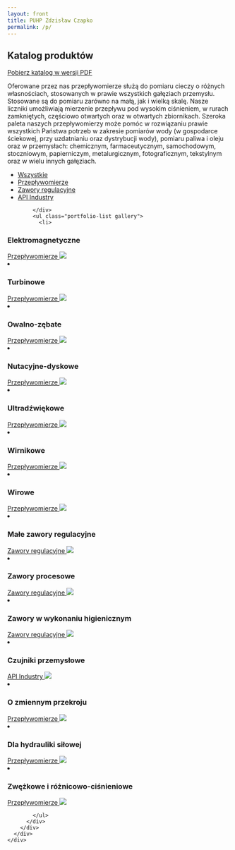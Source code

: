 ```yaml
---
layout: front
title: PUHP Zdzisław Czapko
permalink: /p/
---
```


<div id="content">
      <div class="wrapper-with-color-background full-width-background">
        <div class="content-area">
          <div class="contentheadline-wrapper">
            <div class="contentheadline">
              <h2 id="page-headline">Katalog produktów</h2>
            </div>
            <span class="contentheadline">
              <a href="/assets/documents/katalog-produktow.pdf">Pobierz katalog w wersji PDF</a>
            </span>
            <div class="portfolio-text-over">
              <p>Oferowane przez nas przepływomierze służą do pomiaru cieczy o różnych własnościach, stosowanych w prawie wszystkich gałęziach przemysłu. Stosowane są do pomiaru zarówno na małą, jak i wielką skalę. Nasze liczniki umożliwiają mierzenie przepływu pod wysokim ciśnieniem, w rurach zamkniętych, częściowo otwartych oraz w otwartych zbiornikach. Szeroka paleta naszych przepływomierzy może pomóc w rozwiązaniu prawie wszystkich Państwa potrzeb w zakresie pomiarów wody (w gospodarce ściekowej, przy uzdatnianiu oraz dystrybucji wody), pomiaru paliwa i oleju oraz w przemysłach: chemicznym, farmaceutycznym, samochodowym, stoczniowym, papierniczym, metalurgicznym, fotograficznym, tekstylnym oraz w wielu innych gałęziach.</p>
            </div>
            <div class="portfolio-container">
              <ul class="portfolio-menu">
<li class="active"><a href="/p">Wszystkie</a></li>
<li class="active"><a href="/p?tylko=przepływomierze">Przepływomierze</a></li>
<li class="active"><a href="/p?tylko=zawory-regulacyjne">Zawory regulacyjne</a></li>
<li class="active"><a href="/p?tylko=api-industry">API Industry</a></li>
</ul>

            </div>
            <ul class="portfolio-list gallery">
              <li>
<h3>Elektromagnetyczne</h3>
<div class="img-wrapper">
<a href="/p/przeplywomierze/elektromagnetyczne">
Przepływomierze
<img src="/assets/images/katalog_produktow/przeplywomierze_elektromagnetyczne.jpg">
</a>
</div>
</li>
<li>
<h3>Turbinowe</h3>
<div class="img-wrapper">
<a href="/p/przeplywomierze/turbinowe">
Przepływomierze
<img src="/assets/images/katalog_produktow/przeplywomierze_turbinowe.jpg">
</a>
</div>
</li>
<li>
<h3>Owalno-zębate</h3>
<div class="img-wrapper">
<a href="/p/przeplywomierze/owalno-zebate">
Przepływomierze
<img src="/assets/images/katalog_produktow/przeplywomierze_owalno-zebate.jpg">
</a>
</div>
</li>
<li>
<h3>Nutacyjne-dyskowe</h3>
<div class="img-wrapper">
<a href="/p/przeplywomierze/nutacyjne-dyskowe">
Przepływomierze
<img src="/assets/images/katalog_produktow/przeplywomierze_recordall.jpg">
</a>
</div>
</li>
<li>
<h3>Ultradźwiękowe</h3>
<div class="img-wrapper">
<a href="/p/przeplywomierze/ultradzwiekowe">
Przepływomierze
<img src="/assets/images/katalog_produktow/przeplywomierze_ultradzwiekowe.jpg">
</a>
</div>
</li>
<li>
<h3>Wirnikowe</h3>
<div class="img-wrapper">
<a href="/p/przeplywomierze/wirnikowe">
Przepływomierze
<img src="/assets/images/katalog_produktow/przeplywomierze_wirnikowe.jpg">
</a>
</div>
</li>
<li>
<h3>Wirowe</h3>
<div class="img-wrapper">
<a href="/p/przeplywomierze/wirowe">
Przepływomierze
<img src="/assets/images/katalog_produktow/przeplywomierze_vortex.jpg">
</a>
</div>
</li>
<li>
<h3>Małe zawory regulacyjne</h3>
<div class="img-wrapper">
<a href="/p/zawory-regulacyjne/male-zawory-regulacyjne">
Zawory regulacyjne
<img src="/assets/images/katalog_produktow/male_zawory_regulacyjne.jpg">
</a>
</div>
</li>
<li>
<h3>Zawory procesowe</h3>
<div class="img-wrapper">
<a href="/p/zawory-regulacyjne/zawory-procesowe">
Zawory regulacyjne
<img src="/assets/images/katalog_produktow/zawory_procesowe.jpg">
</a>
</div>
</li>
<li>
<h3>Zawory w wykonaniu higienicznym</h3>
<div class="img-wrapper">
<a href="/p/zawory-regulacyjne/zawory-w-wykonaniu-higienicznym">
Zawory regulacyjne
<img src="/assets/images/katalog_produktow/zawory_higieniczne.jpg">
</a>
</div>
</li>
<li>
<h3>Czujniki przemysłowe</h3>
<div class="img-wrapper">
<a href="/p/api-industry/czujniki-przemyslowe">
API Industry
<img src="/assets/images/katalog_produktow/api_industry.jpg">
</a>
</div>
</li>
<li>
<h3>O zmiennym przekroju</h3>
<div class="img-wrapper">
<a href="/p/przeplywomierze/o-zmiennym-przekroju">
Przepływomierze
<img src="/assets/images/katalog_produktow/przeplywomierze_o_zmiennym_przekroju.png">
</a>
</div>
</li>
<li>
<h3>Dla hydrauliki siłowej</h3>
<div class="img-wrapper">
<a href="/p/przeplywomierze/dla-hydrauliki-silowej">
Przepływomierze
<img src="/assets/images/katalog_produktow/flotech.png">
</a>
</div>
</li>
<li>
<h3>Zwężkowe i różnicowo-ciśnieniowe</h3>
<div class="img-wrapper">
<a href="/p/przeplywomierze/zwezkowe-i-roznicowo-cisnieniowe">
Przepływomierze
<img src="/assets/images/katalog_produktow/csm_venturi_ssl.png">
</a>
</div>
</li>

            </ul>
          </div>
        </div>
      </div>
    </div>